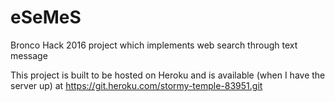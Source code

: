 # eSeMeS
Bronco Hack 2016 project which implements web search through text message


This project is built to be hosted on Heroku and is available (when I have the server up) at https://git.heroku.com/stormy-temple-83951.git
